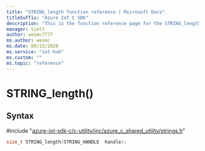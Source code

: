 ```yaml
---                             
title: "STRING_length function reference | Microsoft Docs" 
titleSuffix: "Azure IoT C SDK"            
description: "This is the function reference page for the STRING_length() function in the Azure IoT C SDK. This SDK is used with Azure IoT Hub and Azure IoT Hub Device Provisioning Service"            
manager: timlt                 
author: wesmc7777              
ms.author: wesmc               
ms.date: 09/23/2020                    
ms.service: "iot-hub"             
ms.custom: ""                
ms.topic: "reference"        
---                            
```


# STRING_length()

## Syntax

\#include "[azure-iot-sdk-c/c-utility/inc/azure_c_shared_utility/strings.h](../strings-h.md)"  
```C
size_t STRING_length(STRING_HANDLE  handle);
```

